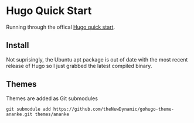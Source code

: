 Hugo Quick Start
================

Running through the offical [Hugo quick start](https://gohugo.io/getting-started/quick-start/).

Install
-------

Not suprisingly, the Ubuntu apt package is out of date with the most recent
release of Hugo so I just grabbed the latest compiled binary.

Themes
------

Themes are added as Git submodules

    git submodule add https://github.com/theNewDynamic/gohugo-theme-ananke.git themes/ananke

